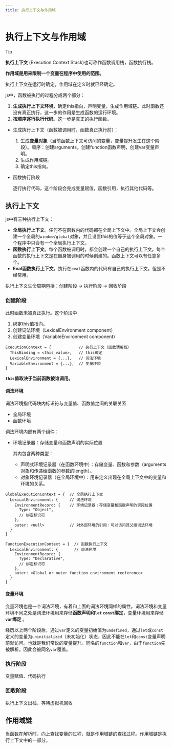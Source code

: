 ```yaml
---
title: 执行上下文与作用域
---
```


# 执行上下文与作用域 <Badge type="info" text="SHEIN" /> <Badge type="info" text="BLOOMCHIC" />

> [!TIP]
> **执行上下文** (Execution Context Stack)也可称作函数调用栈，函数执行栈。
>
> **作用域是用来限制一个变量在程序中使用的范围。**
>
> 执行上下文在运行时确定，作用域在定义时就已经确定。

js中，函数被执行的过程分成两个部分：

1. **生成执行上下文环境**，确定this指向，声明变量，生成作用域链。此时函数还没有真正执行，这一步的作用是生成函数的运行环境。
2. **按顺序逐行执行代码**。这一步是真正的执行函数。

- 生成执行上下文（函数被调用时，函数真正执行前）：

  1. 生成**变量对象**（当前函数上下文可访问的变量，变量提升发生在这个阶段）。顺序：创建arguments，创建function函数声明，创建var变量声明。
  2. 生成作用域链。
  3. 确定this指向。

- 函数执行阶段

  逐行执行代码，这个阶段会完成变量赋值，函数引用，执行其他代码等。

## 执行上下文

js中有三种执行上下文：

- **全局执行上下文**。任何不在函数内的代码都在全局上下文中。全局上下文会创建一个全局的`window/global`对象，并且设置this的值等于这个全局对象。一个程序中只会有一个全局执行上下文。
- **函数执行上下文**。每个函数被调用时，都会创建一个自己的执行上下文。每个函数的执行上下文是在自身被调用的时候创建的。函数上下文可以有任意多个。
- **Eval函数执行上下文**。执行在`eval`函数内的代码有自己的执行上下文。但是不经常用。

执行上下文生命周期包括：创建阶段 -> 执行阶段 -> 回收阶段

### 创建阶段

此时函数未被真正执行。这个阶段中

1. 绑定this值指向。
2. 创建词法环境（LexicalEnvironment component）
3. 创建变量环境（VariableEnvironment component）

```
ExecutionContext = {            // 执行上下文（函数调用栈）
  ThisBinding = <this value>,   // this绑定
  LexicalEnvironment = {...},   // 词法环境
  VariableEnvironment = {...},  // 变量环境
}
```

**`this`值取决于当前函数被谁调用。**

#### 词法环境

词法环境指代码块内标识符与变量值、函数值之间的关联关系

- 全局环境
- 函数环境

词法环境内部有两个组件：

- 环境记录器：存储变量和函数声明的实际位置

  其内包含两种类型：

  - 声明式环境记录器（在函数环境中）：存储变量、函数和参数（arguments对象和传递给函数的参数的length）。
  - 对象环境记录器（在全局环境中）：用来定义出现在全局上下文中的变量和环境的关系。

```
GlobalExecutionContext = {  // 全局执行上下文
  LexicalEnvironment: {     // 词法环境
    EnvironmentRecord: {    // 环境记录器：存储变量和函数声明的实际位置
      Type: "Object",
      // 绑定标识符
    },
    outer: <null>           // 对外部环境的引用：可以访问其父级词法环境
  }
}

FunctionExecutionContext = {  // 函数执行上下文
  LexicalEnvironment: {       // 词法环境
    EnvironmentRecord: {
      Type: "Declarative",
      // 绑定标识符
    },
    outer: <Global or outer function environment reeference>
  }
}
```

#### 变量环境

变量环境也是一个词法环境，有着和上面的词法环境同样的属性。词法环境和变量环境不同之处是词法环境用来存储**函数声明和`let` `const`绑定**，变量环境用来存储 **`var`绑定** 。

经历以上两个阶段后，通过`var`定义的变量初始值为`undefined`，通过`let`或`const`定义的变量为`uninitialized`（未初始化）状态，因此不能在`let`和`const`变量声明前就访问。也就是我们常说的变量提升。同名的`function`和`var`，由于`function`先被解析，因此会被同名`var`覆盖。

### 执行阶段

变量赋值、代码执行

### 回收阶段

执行上下文出栈，等待虚拟机回收

## 作用域链

当函数在解析时，向上查找变量的过程，就是作用域链的查找过程。作用域链是执行上下文中的一部分。
